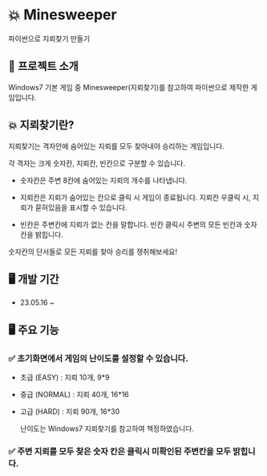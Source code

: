 # 💥 Minesweeper
파이썬으로 지뢰찾기 만들기

## 💬 프로젝트 소개
Windows7 기본 게임 중 Minesweeper(지뢰찾기)를 참고하여 파이썬으로 제작한 게임입니다.

## 💥 지뢰찾기란?
지뢰찾기는 격자안에 숨어있는 지뢰를 모두 찾아내야 승리하는 게임입니다.

각 격자는 크게 숫자칸, 지뢰칸, 빈칸으로 구분할 수 있습니다.

* 숫자칸은 주변 8칸에 숨어있는 지뢰의 개수를 나타냅니다.
  
* 지뢰칸은 지뢰가 숨어있는 칸으로 클릭 시 게임이 종료됩니다. 지뢰칸 우클릭 시, 지뢰가 묻혀있음을 표시할 수 있습니다. 
  
* 빈칸은 주변칸에 지뢰가 없는 칸을 말합니다. 빈칸 클릭시 주변의 모든 빈칸과 숫자칸을 밝힙니다.

숫자칸의 단서들로 모든 지뢰를 찾아 승리를 쟁취해보세요!


## 🖥 개발 기간
* 23.05.16 ~ 

## 🖥 주요 기능

### ✅ 초기화면에서 게임의 난이도를 설정할 수 있습니다.
* 초급 (EASY)   : 지뢰 10개, 9*9
* 중급 (NORMAL) : 지뢰 40개, 16*16
* 고급 (HARD)   : 지뢰 90개, 16*30

   난이도는 Windows7 지뢰찾기를 참고하여 책정하였습니다.
   
### ✅ 주변 지뢰를 모두 찾은 숫자 칸은 클릭시 미확인된 주변칸을 모두 밝힙니다.


### 

